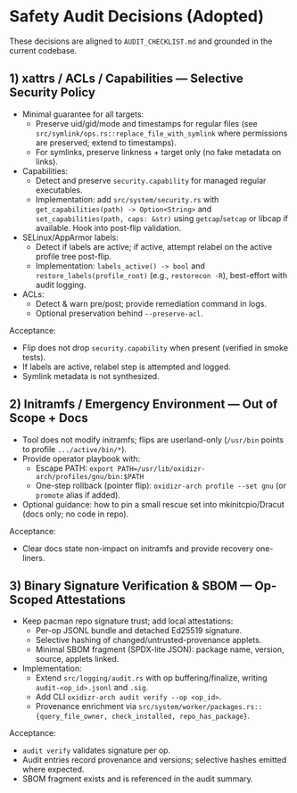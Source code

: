 # Safety Audit Decisions (Adopted)

These decisions are aligned to `AUDIT_CHECKLIST.md` and grounded in the current codebase.

## 1) xattrs / ACLs / Capabilities — Selective Security Policy

- Minimal guarantee for all targets:
  - Preserve uid/gid/mode and timestamps for regular files (see `src/symlink/ops.rs::replace_file_with_symlink` where permissions are preserved; extend to timestamps).
  - For symlinks, preserve linkness + target only (no fake metadata on links).
- Capabilities:
  - Detect and preserve `security.capability` for managed regular executables.
  - Implementation: add `src/system/security.rs` with `get_capabilities(path) -> Option<String>` and `set_capabilities(path, caps: &str)` using `getcap`/`setcap` or libcap if available. Hook into post-flip validation.
- SELinux/AppArmor labels:
  - Detect if labels are active; if active, attempt relabel on the active profile tree post-flip.
  - Implementation: `labels_active() -> bool` and `restore_labels(profile_root)` (e.g., `restorecon -R`), best-effort with audit logging.
- ACLs:
  - Detect & warn pre/post; provide remediation command in logs.
  - Optional preservation behind `--preserve-acl`.

Acceptance:

- Flip does not drop `security.capability` when present (verified in smoke tests).
- If labels are active, relabel step is attempted and logged.
- Symlink metadata is not synthesized.

## 2) Initramfs / Emergency Environment — Out of Scope + Docs

- Tool does not modify initramfs; flips are userland-only (`/usr/bin` points to profile `.../active/bin/*`).
- Provide operator playbook with:
  - Escape PATH: `export PATH=/usr/lib/oxidizr-arch/profiles/gnu/bin:$PATH`
  - One-step rollback (pointer flip): `oxidizr-arch profile --set gnu` (or `promote` alias if added).
- Optional guidance: how to pin a small rescue set into mkinitcpio/Dracut (docs only; no code in repo).

Acceptance:

- Clear docs state non-impact on initramfs and provide recovery one-liners.

## 3) Binary Signature Verification & SBOM — Op-Scoped Attestations

- Keep pacman repo signature trust; add local attestations:
  - Per-op JSONL bundle and detached Ed25519 signature.
  - Selective hashing of changed/untrusted-provenance applets.
  - Minimal SBOM fragment (SPDX-lite JSON): package name, version, source, applets linked.
- Implementation:
  - Extend `src/logging/audit.rs` with op buffering/finalize, writing `audit-<op_id>.jsonl` and `.sig`.
  - Add CLI `oxidizr-arch audit verify --op <op_id>`.
  - Provenance enrichment via `src/system/worker/packages.rs::{query_file_owner, check_installed, repo_has_package}`.

Acceptance:

- `audit verify` validates signature per op.
- Audit entries record provenance and versions; selective hashes emitted where expected.
- SBOM fragment exists and is referenced in the audit summary.
